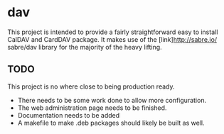 # dav

This project is intended to provide a fairly straightforward easy to install
CalDAV and CardDAV package. It makes use of the [link]http://sabre.io/
sabre/dav library for the majority of the heavy lifting.

## TODO

This project is no where close to being production ready.
* There needs to be some work done to allow more configuration.
* The web administration page needs to be finished.
* Documentation needs to be added
* A makefile to make .deb packages should likely be built as well.

